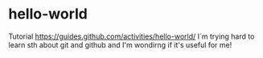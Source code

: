 # hello-world
Tutorial https://guides.github.com/activities/hello-world/
I´m trying hard to learn sth about git and github and I'm wondirng if it's useful for me!
